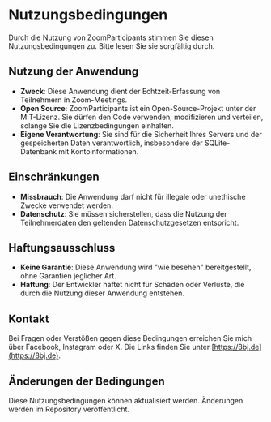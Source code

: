 # Nutzungsbedingungen

Durch die Nutzung von ZoomParticipants stimmen Sie diesen Nutzungsbedingungen zu. Bitte lesen Sie sie sorgfältig durch.

## Nutzung der Anwendung

- **Zweck**: Diese Anwendung dient der Echtzeit-Erfassung von Teilnehmern in Zoom-Meetings.
- **Open Source**: ZoomParticipants ist ein Open-Source-Projekt unter der MIT-Lizenz. Sie dürfen den Code verwenden, modifizieren und verteilen, solange Sie die Lizenzbedingungen einhalten.
- **Eigene Verantwortung**: Sie sind für die Sicherheit Ihres Servers und der gespeicherten Daten verantwortlich, insbesondere der SQLite-Datenbank mit Kontoinformationen.

## Einschränkungen

- **Missbrauch**: Die Anwendung darf nicht für illegale oder unethische Zwecke verwendet werden.
- **Datenschutz**: Sie müssen sicherstellen, dass die Nutzung der Teilnehmerdaten den geltenden Datenschutzgesetzen entspricht.

## Haftungsausschluss

- **Keine Garantie**: Diese Anwendung wird "wie besehen" bereitgestellt, ohne Garantien jeglicher Art.
- **Haftung**: Der Entwickler haftet nicht für Schäden oder Verluste, die durch die Nutzung dieser Anwendung entstehen.

## Kontakt

Bei Fragen oder Verstößen gegen diese Bedingungen erreichen Sie mich über Facebook, Instagram oder X. Die Links finden Sie unter [https://8bj.de](https://8bj.de).

## Änderungen der Bedingungen

Diese Nutzungsbedingungen können aktualisiert werden. Änderungen werden im Repository veröffentlicht.

